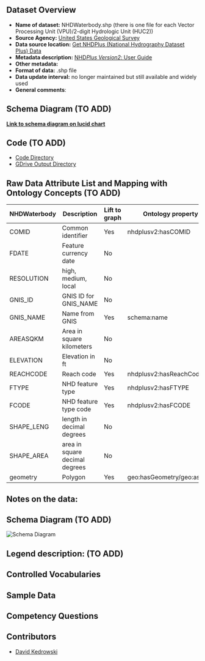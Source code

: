 ## Dataset Overview
* **Name of dataset:** NHDWaterbody.shp (there is one file for each Vector Processing Unit (VPU)/2-digit Hydrologic Unit (HUC2))
* **Source Agency:** [United States Geological Survey](https://www.usgs.gov/)
* **Data source location:** [Get NHDPlus (National Hydrography Dataset Plus) Data](https://www.epa.gov/waterdata/get-nhdplus-national-hydrography-dataset-plus-data#v2datamap)
* **Metadata description:** [NHD*Plus Version2*: User Guide](https://www.epa.gov/system/files/documents/2023-04/NHDPlusV2_User_Guide.pdf)
* **Other metadata:** 
* **Format of data:** .shp file
* **Data update interval:** no longer maintained but still available and widely used
* **General comments**:

## Schema Diagram (TO ADD)
[**Link to schema diagram on lucid chart**]()

## Code (TO ADD)
* [Code Directory]()
* [GDrive Output Directory]()

## Raw Data Attribute List and Mapping with Ontology Concepts (TO ADD)
| NHDWaterbody | Description | Lift to graph | Ontology property |
| --- | --- | --- |--- |
| COMID | Common identifier | Yes | nhdplusv2:hasCOMID |
| FDATE | Feature currency date | No |  |
| RESOLUTION | high, medium, local | No |  |
| GNIS_ID | GNIS ID for GNIS_NAME | No |  |
| GNIS_NAME | Name from GNIS | Yes | schema:name |
| AREASQKM | Area in square kilometers | No |  |
| ELEVATION | Elevation in ft | No |  |
| REACHCODE | Reach code | Yes | nhdplusv2:hasReachCode |
| FTYPE | NHD feature type | Yes | nhdplusv2:hasFTYPE |
| FCODE | NHD feature type code | Yes | nhdplusv2:hasFCODE |
| SHAPE_LENG | length in decimal degrees | No |  |
| SHAPE_AREA | area in square decimal degrees | No |  |
| geometry | Polygon | Yes | geo:hasGeometry/geo:asWKT |

**Notes on the data:**
- 

## Schema Diagram (TO ADD)
![Schema Diagram]()

**Legend description:** (TO ADD)
- 

## Controlled Vocabularies 

## Sample Data

## Competency Questions 

## Contributors
* [David Kedrowski](https://github.com/dkedrowski)
